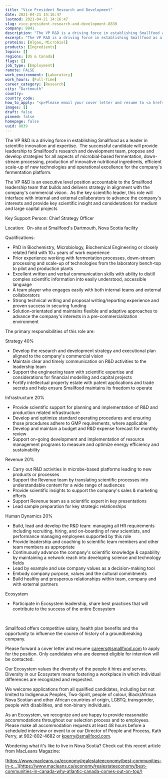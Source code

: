 ```yaml
---
title: "Vice President Research and Development"
date: 2021-04-21 14:16:47
lastmod: 2021-04-21 14:16:47
slug: vice-president-research-and-development-8839
company: 8841
description: "The VP R&D is a driving force in establishing Smallfood as a leader in scientific innovation and expertise.  The successful candidate will provide leadership to Smallfood’s research and development team, propose and develop strategies for all aspects of microbial-based fermentation, down-stream processing, production of innovative nutritional ingredients, efficient scale-up of new technologies and operational excellence for the company’s fermentation platform. "
excerpt: "The VP R&D is a driving force in establishing Smallfood as a leader in scientific innovation and expertise.  The successful candidate will provide leadership to Smallfood’s research and development team, propose and develop strategies for all aspects of microbial-based fermentation, down-stream processing, production of innovative nutritional ingredients, efficient scale-up of new technologies and operational excellence for the company’s fermentation platform. "
proteins: [Algae, Microbial]
products: [Ingredients]
topics: []
regions: [US & Canada]
flags: []
job_type: [Employment]
remote: FALSE
work_environment: [Laboratory]
work_hours: [Full-Time]
career_category: [Research]
city: "Dartmouth"
country: 
country_code: 
how_to_apply: "<p>Please email your cover letter and resume to <a href=\"mailto:careers@smallfood.com\">careers@smallfood.com</a> to apply. </p>"
images: []
draft: false
pinned: false
homepage: false
uuid: 8839
---
```

The VP R&D is a driving force in establishing Smallfood as a leader in
scientific innovation and expertise.  The successful candidate will
provide leadership to Smallfood's research and development team, propose
and develop strategies for all aspects of microbial-based fermentation,
down-stream processing, production of innovative nutritional
ingredients, efficient scale-up of new technologies and operational
excellence for the company's fermentation platform. 

The VP R&D is an executive level position accountable to the Smallfood
leadership team that builds and delivers strategy in alignment with the
company's commercial vision.  As the key scientific leader, this role
will interface with internal and external collaborators to advance the
company's interests and provide key scientific insight and
considerations for medium and large capital projects

Key Support Person: Chief Strategy Officer

Location:  On-site at Smallfood's Dartmouth, Nova Scotia facility

Qualifications:

-   PhD in Biochemistry, Microbiology, Biochemical Engineering or
    closely related field with 10+ years of work experience
-   Prior experience working with fermentation processes, down-stream
    processing and scale-up of technologies from the laboratory
    bench-top to pilot and production plants
-   Excellent written and verbal communication skills with ability to
    distill complex scientific information into easily understood,
    accessible language
-   A team player who engages easily with both internal teams and
    external collaborators
-   Strong technical writing and proposal writing/reporting experience
    and proven success in securing funding
-   Solution-orientated and maintains flexible and adaptive approaches
    to advance the company's interests in a pre-commercialization
    environment

The primary responsibilities of this role are:

Strategy 40%

-   Develop the research and development strategy and executional plan
    aligned to the company's commercial vision
-   Maintain clear and timely communication on R&D activities to the
    leadership team
-   Support the engineering team with scientific expertise and
    considerations for financial modelling and capital projects
-   Fortify intellectual property estate with patent applications and
    trade secrets and help ensure Smallfood maintains its freedom to
    operate

Infrastructure 20%

-   Provide scientific support for planning and implementation of R&D
    and production related infrastructure
-   Develop and optimize standard operating procedures and ensuring
    those procedures adhere to GMP requirements, where applicable
-   Develop and maintain a budget and R&D expense forecast for monthly
    review
-   Support on-going development and implementation of resource
    management programs to measure and optimize energy efficiency and
    sustainability 

Revenue 20%

-   Carry out R&D activities in microbe-based platforms leading to new
    products or processes
-   Support the Revenue team by translating scientific processes into
    understandable content for a wide range of audiences
-   Provide scientific insights to support the company's sales &
    marketing efforts
-   Support Revenue team as a scientific expert in key presentations
-   Lead sample preparation for key strategic relationships

Human Dynamics 20%

-   Build, lead and develop the R&D team: managing all HR requirements
    including recruiting, hiring, and on-boarding of new scientists, and
    performance managing employees supported by this role
-   Provide leadership and coaching to scientific team members and other
    team members as appropriate
-   Continuously advance the company's scientific knowledge & capability
    by maintaining a network reach into developing science and
    technology fields
-   Lead by example and use company values as a decision-making tool
-   Embody company purpose, values and the cultural commitments
-   Build healthy and prosperous relationships within team, company and
    with external partners

Ecosystem

-   Participate in Ecosystem leadership, share best practices that will
    contribute to the success of the entire Ecosystem

 

Smallfood offers competitive salary, health plan benefits and the
opportunity to influence the course of history of a groundbreaking
company.

Please forward a cover letter and resume <careers@smallfood.com> to
apply for the position. Only candidates who are deemed eligible for
interview will be contacted.

Our Ecosystem values the diversity of the people it hires and serves.
Diversity in our Ecosystem means fostering a workplace in which
individual differences are recognized and respected.

We welcome applications from all qualified candidates, including but not
limited to Indigenous Peoples, Two-Spirit, people of colour,
Black/African Nova Scotian and other African countries of origin, LGBTQ,
transgender, people with disabilities, and non-binary individuals.  

As an Ecosystem, we recognize and are happy to provide reasonable
accommodations throughout our selection process and to employees. Please
make all accommodation requests at least 48 hours before a scheduled
interview or event to or our Director of People and Process, Kath Perry,
at 902-802-4682 or <kperry@smallfood.com>.

Wondering what it\'s like to live in Nova Scotia? Check out this recent
article from MacLeans Magazine:

[https://www.macleans.ca/economy/realestateeconomy/best-communities-in-c...](https://www.macleans.ca/economy/realestateeconomy/best-communities-in-canada-why-atlantic-canada-comes-out-on-top/)
